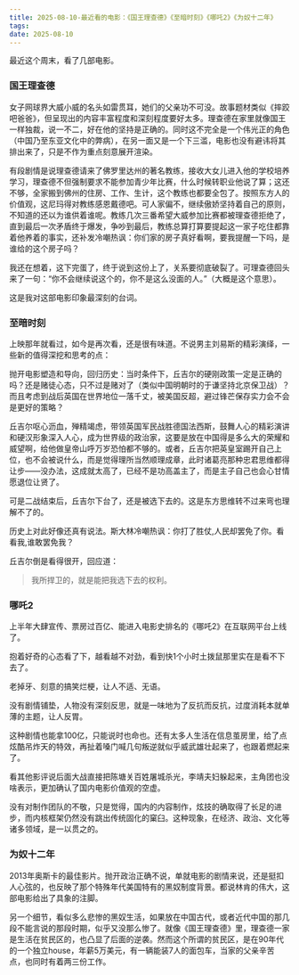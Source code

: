 ```yaml
---
title: 2025-08-10-最近看的电影：《国王理查德》《至暗时刻》《哪吒2》《为奴十二年》 
tags:
date: 2025-08-10
---
```



最近这个周末，看了几部电影。

### 国王理查德

女子网球界大威小威的名头如雷贯耳，她们的父亲功不可没。故事题材类似《摔跤吧爸爸》，但呈现出的内容丰富程度和深刻程度要好太多。理查德在家里就像国王一样独裁，说一不二，好在他的坚持是正确的。同时这不完全是一个伟光正的角色（中国乃至东亚文化中的弊病），在另一面又是一个下三滥，电影也没有避讳将其排出来了，只是不作为重点刻意展开渲染。

有段剧情是说理查德请来了佛罗里达州的著名教练，接收大女儿进入他的学校培养学习，理查德不但强制要求不能参加青少年比赛，什么时候转职业他说了算；这还不够，全家搬到佛州的住房、工作、生计，这个教练也都要全包了。按照东方人的价值观，这尼玛得对教练感恩戴德吧。可人家偏不，继续傲娇坚持着自己的原则，不知道的还以为谁供着谁呢。教练几次三番希望大威参加比赛都被理查德拒绝了，直到最后一次矛盾终于爆发，争吵到最后，教练总算打算要提起这一家子吃住都靠着他养着的事实，还补发冷嘲热讽：你们家的房子真好看啊，要我提醒一下吗，是谁给的这个房子吗？

我还在想着，这下完蛋了，终于说到这份上了，关系要彻底破裂了。可理查德回头来了一句：“你不会继续说这个的，你不是这么没面的人。”（大概是这个意思）。

这是我对这部电影印象最深刻的台词。

### 至暗时刻

上映那年就看过，如今是再次看，还是很有味道。不说男主刘易斯的精彩演绎，一些新的值得深挖和思考的点：

抛开电影塑造和导向，回归历史：当时条件下，丘吉尔的硬刚政策一定是正确的吗？还是赌徒心态，只不过是赌对了（类似中国明朝时的于谦坚持北京保卫战）？而且考虑到战后英国在世界地位一落千丈，被美国反超，避过锋芒保存实力会不会是更好的策略？

丘吉尔呕心沥血，殚精竭虑，带领英国军民战胜德国法西斯，鼓舞人心的精彩演讲和硬汉形象深入人心，成为世界级的政治家，这要是放在中国得是多么大的荣耀和威望啊，给他做皇帝山呼万岁恐怕都不够的。或者，丘吉尔把英皇室踢开自己上位，也不会被说什么，而是觉得理所当然顺理成章，此时诸葛亮那种忠君思维都得让步——没办法，这成就太高了，已经不是功高盖主了，而是主子自己也会心甘情愿退位让贤了。

可是二战结束后，丘吉尔下台了，还是被选下去的。这是东方思维转不过来弯也理解不了的。

历史上对此好像还真有说法。斯大林冷嘲热讽：你打了胜仗,人民却罢免了你。看看我,谁敢罢免我？

丘吉尔倒是看得很开，回应道：

> 我所捍卫的，就是能把我选下去的权利。

### 哪吒2

上半年大肆宣传、票房过百亿、能进入电影史排名的《哪吒2》在互联网平台上线了。

抱着好奇的心态看了下，越看越不对劲，看到快1个小时土拨鼠那里实在是看不下去了。

老掉牙、刻意的搞笑烂梗，让人不适、无语。

没有剧情铺垫，人物没有深刻反思，就是一味地为了反抗而反抗，过度消耗本就单薄的主题，让人反胃。

这种剧情也能拿100亿，只能说时也命也。还有太多人生活在信息茧房里，给了点炫酷吊炸天的特效，再扯着嗓门喊几句叛逆就似乎威武雄壮起来了，也跟着燃起来了。

看其他影评说后面大战直接把陈塘关百姓屠城杀光，李靖夫妇躲起来，主角团也没啥表示，更加确认了国内电影价值观的空虚。

没有对制作团队的不敬，只是觉得，国内的内容制作，炫技的确取得了长足的进步，而内核框架仍然没有跳出传统固化的窠臼。这种现象，在经济、政治、文化等诸多领域，是一以贯之的。

### 为奴十二年

2013年奥斯卡的最佳影片。抛开政治正确不说，单就电影的剧情来说，还是挺扣人心弦的，也反映了那个特殊年代美国特有的黑奴制度背景。都说林肯的伟大，这部电影给出了具象的注脚。

另一个细节，看似多么悲惨的黑奴生活，如果放在中国古代，或者近代中国的那几段不能言说的那段时期，似乎又没那么惨了。就像《国王理查德》里，理查德一家是生活在贫民区的，也凸显了后面的逆袭。然而这个所谓的贫民区，是在90年代的一个独立house，年薪5万美元，有一辆能装7人的面包车，当家的父亲辛苦点，也同时有着两三份工作。